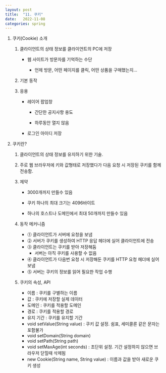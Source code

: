 ```yaml
---
layout: post
title:  "11. 쿠키"
date:   2022-11-08
categories: spring
---
```

1. 쿠키(Cookie) 소개

    1) 클라이언트의 상태 정보를 클라이언트의 PC에 저장

        - 웹 사이트가 방문자를 기억하는 수단

            - 언제 방문, 어떤 페이지를 클릭, 어떤 상품을 구매했는지...

    2) 기본 동작

    3) 응용

        - 레이어 팝업창 

            - 간단한 공지사항 용도 

            - 하루동안 열지 않음

        - 로그인 아이디 저장 

2. 쿠키란?

    1) 클라이언트의 상태 정보를 유지하기 위한 기술.

    2) 주로 웹 브라우저에 키와 값형태로 저장했다가
       다음 요청 시 저장된 쿠키를 함께 전송함.

    3) 제약

        - 3000개까지 만들수 있음

        - 쿠키 하나의 최대 크기는 4096바이트

        - 하나의 호스트나 도메인에서 최대 50개까지 만들수 있음

    4) 동작 메커니즘


        - ⓵ 클라이언트가 서버에 요청을 보냄   
        - ⓶ 서버가 쿠키를 생성하여 HTTP 응답 헤더에 실어 클라이언트에 전송
        - ⓷ 클라이언트는 쿠키를 받아 저장해둠
            - 서버는 아직 쿠키를 사용할 수 없음
        - ⓸ 클라이언트가 다음번 요청 시 저장해둔 쿠키를 HTTP 요청 헤더에 실어 보냄 
        - ⓹ 서버는 쿠키의 정보를 읽어 필요한 작업 수행   


    5) 쿠키의 속성, API


        - 이름 : 쿠키를 구별하는 이름 
        - 값 : 쿠키에 저장할 실제 데이터 
        - 도메인 : 쿠키를 적용할 도메인 
        - 경로 : 쿠키를 적용할 경로 
        - 유지 기간 : 쿠키를 유지할 기간 
        - void setValue(String value) : 쿠키 값 설정. 쉼표, 세미콜론 같은 문자는 포함불가
        - void setDomain(String domain)
        - void setPath(String path)
        - void setMaxAge(int seconds) : 초단위 설정. 기간 설정하지 않으면 브라우저 닫힐때 삭제됨
        - new Cookie(String name, String value) : 이름과 값을 받아 새로운 쿠키 생성 



                       